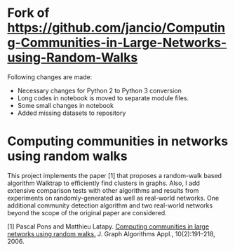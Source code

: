 # Fork of https://github.com/jancio/Computing-Communities-in-Large-Networks-using-Random-Walks 

Following changes are made:

- Necessary changes for Python 2 to Python 3 conversion
- Long codes in notebook is moved to separate module files.
- Some small changes in notebook
- Added missing datasets to repository



# Computing communities in networks using random walks

This project implements the paper [1] that proposes a random-walk based algorithm Walktrap to efficiently find clusters in graphs. 
Also, I add extensive comparison tests with other algorithms and results from experiments on randomly-generated as well as real-world networks. 
One additional community detection algorithm and two real-world networks beyond the scope of the original paper are considered.

[1] Pascal Pons and Matthieu Latapy. [Computing communities in large networks using random walks.](http://jgaa.info/accepted/2006/PonsLatapy2006.10.2.pdf)
J. Graph Algorithms Appl., 10(2):191–218, 2006.
